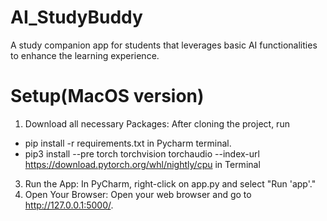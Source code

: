 # AI_StudyBuddy
A study companion app for students that leverages basic AI functionalities to enhance the learning experience.
# Setup(MacOS version)
1. Download all necessary Packages:
After cloning the project, run
+ pip install -r requirements.txt in Pycharm terminal.
+ pip3 install --pre torch torchvision torchaudio --index-url https://download.pytorch.org/whl/nightly/cpu in Terminal
3. Run the App:
In PyCharm, right-click on app.py and select "Run 'app'."
4. Open Your Browser:
Open your web browser and go to http://127.0.0.1:5000/.
